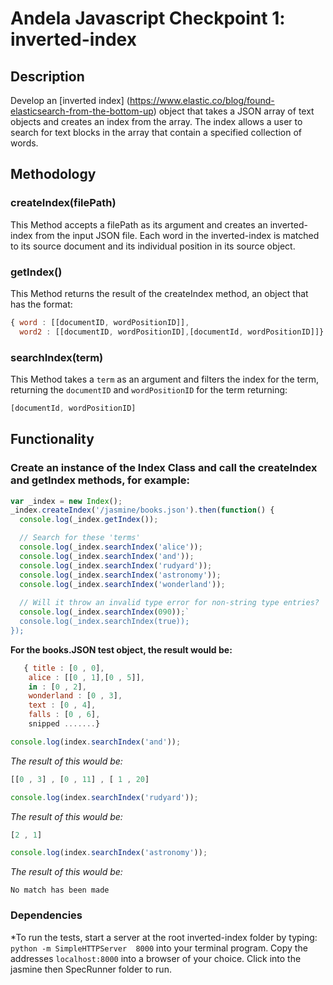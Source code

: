 # Andela Javascript Checkpoint 1: inverted-index
## Description
Develop an [inverted index] (https://www.elastic.co/blog/found-elasticsearch-from-the-bottom-up) object that takes a JSON array of text objects and creates an index from the array. The index allows a user to search for text blocks in the array that contain a specified collection of words.

## Methodology
### createIndex(filePath)
This Method accepts a filePath as its argument and creates an inverted-index from the input JSON file. Each word in the inverted-index is matched to its source document and its individual position in its source object.

### getIndex()
This Method returns the result of the createIndex method, an object that has the format:
```javaScript
{ word : [[documentID, wordPositionID]],
  word2 : [[documentID, wordPositionID],[documentId, wordPositionID]]}
 ```

### searchIndex(term)
This Method takes a `term` as an argument and filters the index for the term, returning the `documentID` and `wordPositionID` for the term returning:
```javaScript
[documentId, wordPositionID]
```

## Functionality
### Create an instance of the Index Class and call the createIndex and getIndex methods, for example:

```javaScript
var _index = new Index();
_index.createIndex('/jasmine/books.json').then(function() {
  console.log(_index.getIndex());

  // Search for these 'terms'
  console.log(_index.searchIndex('alice'));
  console.log(_index.searchIndex('and'));
  console.log(_index.searchIndex('rudyard'));
  console.log(_index.searchIndex('astronomy'));
  console.log(_index.searchIndex('wonderland'));
  
  // Will it throw an invalid type error for non-string type entries?
  console.log(_index.searchIndex(090));`
  console.log(_index.searchIndex(true));
});
```

**For the books.JSON test object, the result would be:**

```javaScript
   { title : [0 , 0],
	alice : [[0 , 1],[0 , 5]],
	in : [0 , 2],
	wonderland : [0 , 3],
	text : [0 , 4],
	falls : [0 , 6],
	snipped .......}
```
  
```javaScript
console.log(index.searchIndex('and'));
```
*The result of this would be:*
```javaScript
[[0 , 3] , [0 , 11] , [ 1 , 20]
```

```javaScript
console.log(index.searchIndex('rudyard'));
```
*The result of this would be:*
```javaScript
[2 , 1]
```

```javaScript
console.log(index.searchIndex('astronomy'));
```
*The result of this would be:*
```
No match has been made
```

### Dependencies
*To run the tests, start a server at the root inverted-index folder by typing:
`python -m SimpleHTTPServer  8000` 
into your terminal program.
Copy the addresses `localhost:8000` into a browser of your choice. Click into the jasmine then SpecRunner folder to run.

